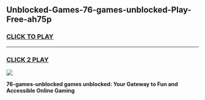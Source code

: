
## Unblocked-Games-76-games-unblocked-Play-Free-ah75p
<h3>
<a href="https://premium76.site?title=76-games-unblocked&ref=21A">CLICK TO PLAY</a></h3>
<hr>

<h3>
<a href="https://premium76.site?title=76-games-unblocked&ref=21A">CLICK 2 PLAY</a>
  
</h3>

<a href="https://premium76.site?title=76-games-unblocked&ref=21A"><img src="https://clearcache.store/games.png"></a>


**76-games-unblocked games unblocked: Your Gateway to Fun and Accessible Online Gaming**
